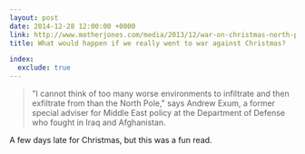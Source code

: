 ```yaml
---
layout: post
date: 2014-12-28 12:00:00 +0000
link: http://www.motherjones.com/media/2013/12/war-on-christmas-north-pole-invasion
title: What would happen if we really went to war against Christmas?

index:
  exclude: true
---
```


> "I cannot think of too many worse environments to infiltrate and then exfiltrate from than the North Pole," says Andrew Exum, a former special adviser for Middle East policy at the Department of Defense who fought in Iraq and Afghanistan.

A few days late for Christmas, but this was a fun read.